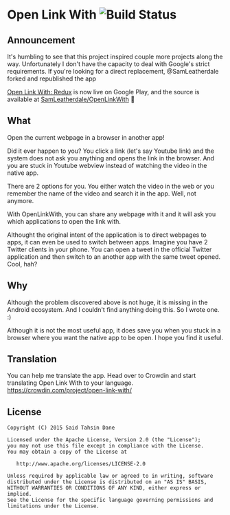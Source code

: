 Open Link With ![Build Status](https://github.com/tasomaniac/OpenLinkWith/actions/workflows/ci.yml/badge.svg?branch=master)
==============

Announcement
------------

It's humbling to see that this project inspired couple more projects along the way. Unfortunately I don't have the capacity to deal with Google's strict requirements. If you're looking for a direct replacement, @SamLeatherdale forked and republished the app

[Open Link With: Redux](https://play.google.com/store/apps/details?id=com.samleatherdale.openwith) is now live on Google Play, and the source is available at [SamLeatherdale/OpenLinkWith](https://github.com/SamLeatherdale/OpenLinkWith) 🚀 

What
----
Open the current webpage in a browser in another app!

Did it ever happen to you? You click a link (let's say Youtube link) and the system does not ask you anything and opens the link in the browser. And you are stuck in Youtube webview instead of watching the video in the native app.

There are 2 options for you. You either watch the video in the web or you remember the name of the video and search it in the app. Well, not anymore. 

With OpenLinkWith, you can share any webpage with it and it will ask you which applications to open the link with.

Althought the original intent of the application is to direct webpages to apps, it can even be used to switch between apps. Imagine you have 2 Twitter clients in your phone. You can open a tweet in the official Twitter application and then switch to an another app with the same tweet opened. Cool, hah?

Why
---

Although the problem discovered above is not huge, it is missing in the Android ecosystem. And I couldn't find anything doing this. So I wrote one. :)

Although it is not the most useful app, it does save you when you stuck in a browser where you want the native app to be open. I hope you find it useful.


Translation
-----------

You can help me translate the app. Head over to Crowdin and start translating Open Link With to your language.
https://crowdin.com/project/open-link-with/

License
-------

    Copyright (C) 2015 Said Tahsin Dane

    Licensed under the Apache License, Version 2.0 (the "License");
    you may not use this file except in compliance with the License.
    You may obtain a copy of the License at

       http://www.apache.org/licenses/LICENSE-2.0

    Unless required by applicable law or agreed to in writing, software
    distributed under the License is distributed on an "AS IS" BASIS,
    WITHOUT WARRANTIES OR CONDITIONS OF ANY KIND, either express or implied.
    See the License for the specific language governing permissions and
    limitations under the License.
